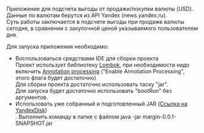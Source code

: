 Приложение для подсчета выгоды от продажи/покупки валюты (USD).<br>
Данные по валютам берутся из API Yandex (news.yandex.ru).<br>
Суть работы заключается в подсчете выгоды при продаже валюты сегодня, в сравнении с закупочной ценой указываемого пользователем дня.

Для запуска приложения необходимо:
<ul>
    <li>
        Воспользоваться средствами IDE для сборки проекта<br>
        Проект использует библиотеку <a href="https://projectlombok.org/">Lombok</a>, при необходимости надо включить <a href="https://www.jetbrains.com/help/idea/compiler-annotation-processors.html">Annotation processing</a> ("Enable Annotation Processing", этого флага будет достаточно)<br>
        Для сборки проекта достаточно использовать таску "jar".<br>
        Для запуска будет достаточно использовать "bootRun" без аргументов.
    </li>
    <li>
        Использовать уже собранный и подготовленный JAR (<a href="https://yadi.sk/d/8LZuGs3w6eTz7w">Ссылка на YandexDisk</a>)<br>.
        Выполнить команду в папке с файлом java -jar margin-0.0.1-SNAPSHOT.jar
    </li>
</ul>